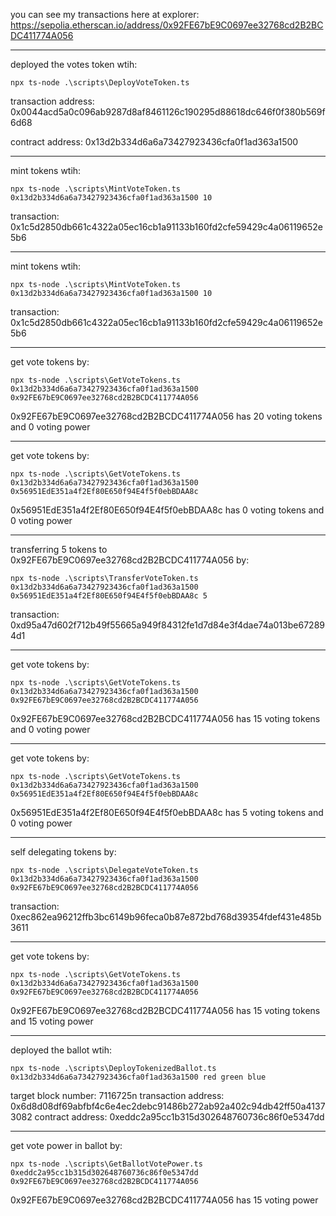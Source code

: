you can see my transactions here at explorer:
https://sepolia.etherscan.io/address/0x92FE67bE9C0697ee32768cd2B2BCDC411774A056

---

deployed the votes token wtih:
```shell
npx ts-node .\scripts\DeployVoteToken.ts 
```
transaction address:  0x0044acd5a0c096ab9287d8af8461126c190295d88618dc646f0f380b569f6d68

contract address:  0x13d2b334d6a6a73427923436cfa0f1ad363a1500

---

mint tokens wtih:
```shell
npx ts-node .\scripts\MintVoteToken.ts 0x13d2b334d6a6a73427923436cfa0f1ad363a1500 10
```
transaction:  0x1c5d2850db661c4322a05ec16cb1a91133b160fd2cfe59429c4a06119652e5b6


---

mint tokens wtih:
```shell
npx ts-node .\scripts\MintVoteToken.ts 0x13d2b334d6a6a73427923436cfa0f1ad363a1500 10
```
transaction:  0x1c5d2850db661c4322a05ec16cb1a91133b160fd2cfe59429c4a06119652e5b6


---

get vote tokens by:
```shell
npx ts-node .\scripts\GetVoteTokens.ts 0x13d2b334d6a6a73427923436cfa0f1ad363a1500 0x92FE67bE9C0697ee32768cd2B2BCDC411774A056
```
0x92FE67bE9C0697ee32768cd2B2BCDC411774A056 has 20 voting tokens and 0 voting power

---

get vote tokens by:
```shell
npx ts-node .\scripts\GetVoteTokens.ts 0x13d2b334d6a6a73427923436cfa0f1ad363a1500 0x56951EdE351a4f2Ef80E650f94E4f5f0ebBDAA8c
```
0x56951EdE351a4f2Ef80E650f94E4f5f0ebBDAA8c has 0 voting tokens and 0 voting power

---


transferring 5 tokens to 0x92FE67bE9C0697ee32768cd2B2BCDC411774A056 by:
```shell
npx ts-node .\scripts\TransferVoteToken.ts 0x13d2b334d6a6a73427923436cfa0f1ad363a1500 0x56951EdE351a4f2Ef80E650f94E4f5f0ebBDAA8c 5
```
transaction: 0xd95a47d602f712b49f55665a949f84312fe1d7d84e3f4dae74a013be672894d1


---

get vote tokens by:
```shell
npx ts-node .\scripts\GetVoteTokens.ts 0x13d2b334d6a6a73427923436cfa0f1ad363a1500 0x92FE67bE9C0697ee32768cd2B2BCDC411774A056
```
0x92FE67bE9C0697ee32768cd2B2BCDC411774A056 has 15 voting tokens and 0 voting power

---

get vote tokens by:
```shell
npx ts-node .\scripts\GetVoteTokens.ts 0x13d2b334d6a6a73427923436cfa0f1ad363a1500 0x56951EdE351a4f2Ef80E650f94E4f5f0ebBDAA8c
```
0x56951EdE351a4f2Ef80E650f94E4f5f0ebBDAA8c has 5 voting tokens and 0 voting power

---


self delegating tokens by:
```shell
npx ts-node .\scripts\DelegateVoteToken.ts 0x13d2b334d6a6a73427923436cfa0f1ad363a1500 0x92FE67bE9C0697ee32768cd2B2BCDC411774A056
```
transaction:  0xec862ea96212ffb3bc6149b96feca0b87e872bd768d39354fdef431e485b3611

---

get vote tokens by:
```shell
npx ts-node .\scripts\GetVoteTokens.ts 0x13d2b334d6a6a73427923436cfa0f1ad363a1500 0x92FE67bE9C0697ee32768cd2B2BCDC411774A056
```
0x92FE67bE9C0697ee32768cd2B2BCDC411774A056 has 15 voting tokens and 15 voting power

---

deployed the ballot wtih:
```shell
npx ts-node .\scripts\DeployTokenizedBallot.ts 0x13d2b334d6a6a73427923436cfa0f1ad363a1500 red green blue
```
target block number:  7116725n
transaction address:  0x6d8d08df69abfbf4c6e4ec2debc91486b272ab92a402c94db42ff50a41373082
contract address:  0xeddc2a95cc1b315d302648760736c86f0e5347dd

---

get vote power in ballot by:
```shell
npx ts-node .\scripts\GetBallotVotePower.ts 0xeddc2a95cc1b315d302648760736c86f0e5347dd 0x92FE67bE9C0697ee32768cd2B2BCDC411774A056
```
0x92FE67bE9C0697ee32768cd2B2BCDC411774A056 has 15 voting power





